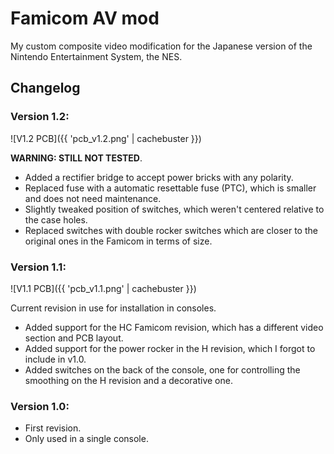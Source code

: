 ---
---

Famicom AV mod
==============

My custom composite video modification for the Japanese version of the Nintendo Entertainment System, the NES.

Changelog
---------

### Version 1.2:

![V1.2 PCB]({{ 'pcb_v1.2.png' | cachebuster }})

**WARNING: STILL NOT TESTED**.

* Added a rectifier bridge to accept power bricks with any polarity.
* Replaced fuse with a automatic resettable fuse (PTC), which is smaller and does not need maintenance.
* Slightly tweaked position of switches, which weren't centered relative to the case holes.
* Replaced switches with double rocker switches which are closer to the original ones in the Famicom in terms of size.

### Version 1.1:

![V1.1 PCB]({{ 'pcb_v1.1.png' | cachebuster }})

Current revision in use for installation in consoles.

* Added support for the HC Famicom revision, which has a different video section and PCB layout.
* Added support for the power rocker in the H revision, which I forgot to include in v1.0.
* Added switches on the back of the console, one for controlling the smoothing on the H revision and a decorative one.

### Version 1.0:

* First revision.
* Only used in a single console.
